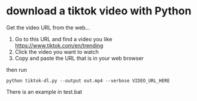 # download a tiktok video with Python

Get the video URL from the web...
1. Go to this URL and find a video you like
https://www.tiktok.com/en/trending
2. Click the video you want to watch
3. Copy and paste the URL that is in your web browser

then run

```
python tiktok-dl.py --output out.mp4 --verbose VIDEO_URL_HERE
```

There is an example in test.bat